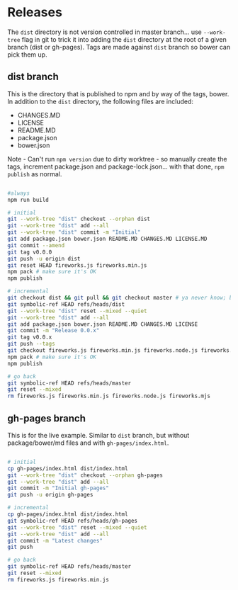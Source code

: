 # Releases

The `dist` directory is not version controlled in master branch... use `--work-tree` flag in git to trick it into adding the `dist` directory at the root of a given branch (dist or gh-pages). Tags are made against `dist` branch so bower can pick them up.

## dist branch

This is the directory that is published to npm and by way of the tags, bower. In addition to the `dist` directory, the following files are included:

- CHANGES.MD
- LICENSE
- README.MD
- package.json
- bower.json

Note - Can't run `npm version` due to dirty worktree - so manually create the tags, increment package.json and package-lock.json... with that done, `npm publish` as normal.

```sh

#always
npm run build

# initial
git --work-tree "dist" checkout --orphan dist
git --work-tree "dist" add --all
git --work-tree "dist" commit -m "Initial"
git add package.json bower.json README.MD CHANGES.MD LICENSE.MD
git commit --amend
git tag v0.0.0
git push -u origin dist
git reset HEAD fireworks.js fireworks.min.js
npm pack # make sure it's OK
npm publish

# incremental
git checkout dist && git pull && git checkout master # ya never know; better this than divergent branches!
git symbolic-ref HEAD refs/heads/dist
git --work-tree "dist" reset --mixed --quiet
git --work-tree "dist" add --all
git add package.json bower.json README.MD CHANGES.MD LICENSE
git commit -m "Release 0.0.x"
git tag v0.0.x
git push --tags
git checkout fireworks.js fireworks.min.js fireworks.node.js fireworks.mjs # so they show up in filesystem
npm pack # make sure it's OK
npm publish

# go back
git symbolic-ref HEAD refs/heads/master
git reset --mixed
rm fireworks.js fireworks.min.js fireworks.node.js fireworks.mjs

```

## gh-pages branch

This is for the live example. Similar to `dist` branch, but without package/bower/md files and with `gh-pages/index.html`.

```sh

# initial
cp gh-pages/index.html dist/index.html
git --work-tree "dist" checkout --orphan gh-pages
git --work-tree "dist" add --all
git commit -m "Initial gh-pages"
git push -u origin gh-pages

# incremental
cp gh-pages/index.html dist/index.html
git symbolic-ref HEAD refs/heads/gh-pages
git --work-tree "dist" reset --mixed --quiet
git --work-tree "dist" add --all
git commit -m "Latest changes"
git push

# go back
git symbolic-ref HEAD refs/heads/master
git reset --mixed
rm fireworks.js fireworks.min.js
```
